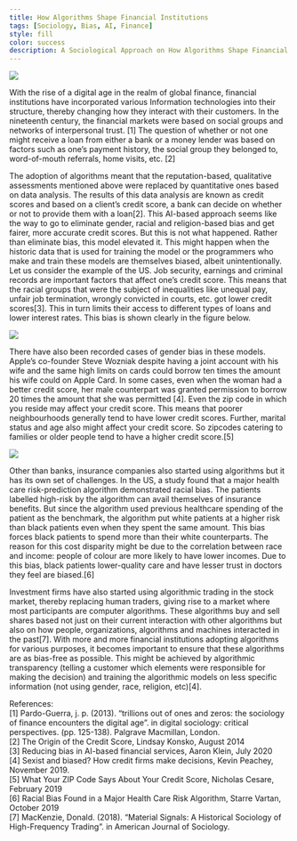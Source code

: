 ```yaml
---
title: How Algorithms Shape Financial Institutions
tags: [Sociology, Bias, AI, Finance]
style: fill
color: success
description: A Sociological Approach on How Algorithms Shape Financial Institutions
---
```



![](https://feedzai.com/aptopees/2020/08/Understanding_A_Bias_in_Banking-1.jpg)


With the rise of a digital age in the realm of global finance, financial institutions have incorporated various Information technologies into their structure, thereby changing how they interact with their customers. In the nineteenth century, the financial markets were based on social groups and networks of interpersonal trust. [1] The question of whether or not one might receive a loan from either a bank or a money lender was based on factors such as one’s payment history, the social group they belonged to, word-of-mouth referrals, home visits, etc. [2]


The adoption of algorithms meant that the reputation-based, qualitative assessments mentioned above were replaced by quantitative ones based on data analysis. The results of this data analysis are known as credit scores and based on a client’s credit score, a bank can decide on whether or not to provide them with a loan[2]. This AI-based approach seems like the way to go to eliminate gender, racial and religion-based bias and get fairer, more accurate credit scores. But this is not what happened. Rather than eliminate bias, this model elevated it. This might happen when the historic data that is used for training the model or the programmers who make and train these models are themselves biased, albeit unintentionally.
Let us consider the example of the US. Job security, earnings and criminal records are important factors that affect one’s credit score. This means that the racial groups that were the subject of inequalities like unequal pay, unfair job termination, wrongly convicted in courts, etc. got lower credit scores[3]. This in turn limits their access to different types of loans and lower interest rates. This bias is shown clearly in the figure below.

![](https://impaxam.com/wp-content/uploads/2021/03/brooking-graphic-3.png)


There have also been recorded cases of gender bias in these models. Apple’s co-founder Steve Wozniak despite having a joint account with his wife and the same high limits on cards could borrow ten times the amount his wife could on Apple Card. In some cases, even when the woman had a better credit score, her male counterpart was granted permission to borrow 20 times the amount that she was permitted [4]. Even the zip code in which you reside may affect your credit score. This means that poorer neighbourhoods generally tend to have lower credit scores. Further, marital status and age also might affect your credit score. So zipcodes catering to families or older people tend to have a higher credit score.[5]


![](https://static01.nyt.com/images/2019/01/31/opinion/31khullar/merlin_149994930_b82ec118-e5d7-4fc2-96c3-05f179b462e0-superJumbo.jpg?quality=75&auto=webp)


Other than banks, insurance companies also started using algorithms but it has its own set of challenges. In the US, a study found that a major health care risk-prediction algorithm demonstrated racial bias. The patients labelled high-risk by the algorithm can avail themselves of insurance benefits. But since the algorithm used previous healthcare spending of the patient as the benchmark, the algorithm put white patients at a higher risk than black patients even when they spent the same amount. This bias forces black patients to spend more than their white counterparts. The reason for this cost disparity might be due to the correlation between race and income: people of colour are more likely to have lower incomes. Due to this bias, black patients lower-quality care and have lesser trust in doctors they feel are biased.[6]


Investment firms have also started using algorithmic trading in the stock market, thereby replacing human traders, giving rise to a market where most participants are computer algorithms. These algorithms buy and sell shares based not just on their current interaction with other algorithms but also on how people, organizations, algorithms and machines interacted in the past[7].
With more and more financial institutions adopting algorithms for various purposes, it becomes important to ensure that these algorithms are as bias-free as possible. This might be achieved by algorithmic transparency (telling a customer which elements were responsible for making the decision) and training the algorithmic models on less specific information (not using gender, race, religion, etc)[4].




References:<br>
[1] Pardo-Guerra, j. p. (2013). “trillions out of ones and zeros: the sociology of finance encounters the digital age”. in digital sociology: critical perspectives. (pp. 125-138). Palgrave Macmillan, London. <br>
[2] The Origin of the Credit Score, Lindsay Konsko, August 2014 <br>
[3]​ Reducing bias in AI-based financial services, Aaron Klein, July 2020 <br>
[4] ​Sexist and biased? How credit firms make decisions, Kevin Peachey, November 2019. <br>
[5]​ What Your ZIP Code Says About Your Credit Score, Nicholas Cesare, February 2019 <br>
[6]​ Racial Bias Found in a Major Health Care Risk Algorithm, Starre Vartan, October 2019 <br>
[7] MacKenzie, Donald. (2018). “Material Signals: A Historical Sociology of High-Frequency Trading”. in American Journal of Sociology. <br>

